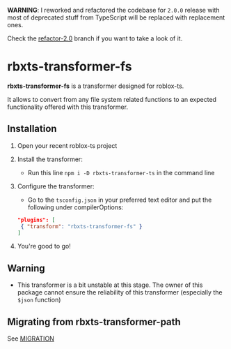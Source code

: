 **WARNING**:
I reworked and refactored the codebase for `2.0.0` release with most of deprecated stuff from
TypeScript will be replaced with replacement ones.

Check the [refactor-2.0](https://github.com/memothelemo/rbxts-transformer-fs/tree/refactor-2.0) branch
if you want to take a look of it.

# rbxts-transformer-fs

**rbxts-transformer-fs** is a transformer designed for roblox-ts.

It allows to convert from any file system related functions to an expected functionality offered with this transformer.

## Installation

1. Open your recent roblox-ts project

2. Install the transformer:

   - Run this line `npm i -D rbxts-transformer-ts` in the command line

3. Configure the transformer:

   - Go to the `tsconfig.json` in your preferred text editor and put the following under compilerOptions:

   ```json
   "plugins": [
   	{ "transform": "rbxts-transformer-fs" }
   ]
   ```

4. You're good to go!

## Warning

- This transformer is a bit unstable at this stage. The owner of this package cannot ensure the reliability of this transformer (especially the `$json` function)

## Migrating from rbxts-transformer-path

See [MIGRATION](MIGRATION.md)
